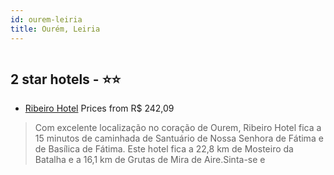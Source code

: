```yaml
---
id: ourem-leiria
title: Ourém, Leiria
---
```


<center><img src="https://i.travelapi.com/hotels/12000000/11470000/11469800/11469730/c364e930_z.jpg" alt="" /></center>


##  2 star hotels - ⭐️⭐️

-    [Ribeiro Hotel](https://www.hurb.com/br/aud/https://www.hurb.com/br/hotels/ourem/ribeiro-hotel-HT-60E5?cmp=18055) Prices from R$ 242,09
   > Com excelente localização no coração de Ourem, Ribeiro Hotel fica a 15 minutos de caminhada de Santuário de Nossa Senhora de Fátima e de Basílica de Fátima.  Este hotel fica a 22,8 km de Mosteiro da Batalha e a 16,1 km de Grutas de Mira de Aire.Sinta-se e
